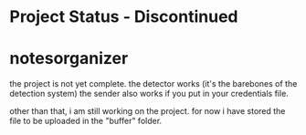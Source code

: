 # Project Status - Discontinued
# notesorganizer
the project is not yet complete.
the detector works (it's the barebones of the detection system)
the sender also works if you put in your credentials file.

other than that, i am still working on the project.
for now i have stored the file to be uploaded in the "buffer" folder.
